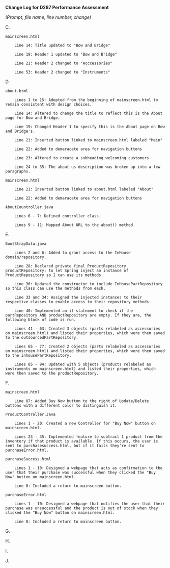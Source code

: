 **Change Log for D287 Performance Assessment**

_(Prompt, file name, line number, change)_

C.

    mainscreen.html

        Line 14: Title updated to "Bow and Bridge"
        
        Line 19: Header 1 updated to "Bow and Bridge"

        Line 21: Header 2 changed to "Acccessories"

        Line 53: Header 2 changed to "Instruments"

D.

    about.html

        Lines 1 to 15: Adopted from the beginning of mainscreen.html to remain consistent with design choices.
    
        Line 14: Altered to change the title to reflect this is the About page for Bow and Bridge.
        
        Line 19: Changed Header 1 to specify this is the About page on Bow and Bridge's.

        Line 21: Inserted button linked to mainscreen.html labeled "Main"

        Line 22: Added to demaracate area for navigation buttons
        
        Line 23: Altered to create a subheading welcoming customers.
        
        Line 24 to 35: The about us description was broken up into a few paragraphs.

    mainscreen.html
        
        Line 21: Inserted button linked to about.html labeled "About"

        Line 22: Added to demaracate area for navigation buttons

    AboutCountroller.java

        Lines 6 - 7: Defined controller class.

        Lines 9 - 11: Mapped About URL to the about() method.

E.

    BootStrapData.java
        
        Lines 2 and 6: Added to grant access to the InHouse domain/repository.
        
        Line 28: Declared private final ProductRepository productRepository; to let Spring inject an instance of ProductRepository so I can use its methods.
        
        Line 30: Updated the constructor to include InHousePartRepository so this class can use the methods from each.

        Line 33 and 34: Assigned the injected instances to their respective classes to enable access to their repository methods.

        Line 40: Implemented an if statement to check if the partRepository AND productRepository are empty. If they are, the following block of code is run.

        Lines 41 - 63: Created 3 objects (parts relabeled as accessories on mainscreen.html) and listed their properties, which were then saved to the outsourcedPartRepository.

        Lines 65 - 77: Created 2 objects (parts relabeled as accessories on mainscreen.html) and listed their properties, which were then saved to the inhousePartRepository.

        Lines 85 - 94: Updated with 5 objects (products relabeled as instruments on mainscreen.html) and listed their properties, which were then saved to the productRepository.
F.
    
    mainscreen.html
        
        Line 87: Added Buy Now button to the right of Update/Delete buttons with a different color to distinguish it.

    ProductController.Java

        Lines 1 - 20: Created a new Controller for "Buy Now" button on mainscreen.html.

        Lines 23 - 35: Implemented feature to subtract 1 product from the inventory if that product is available. If this occurs, the user is sent to purchasesuccess.html, but if it fails they're sent to purchaseError.html.

    purchaseSuccess.html

        Lines 1 - 10: Designed a webpage that acts as confirmation to the user that their purchase was successful when they clicked the "Buy Now" button on mainscreen.html.
        
        Line 8: Included a return to mainscreen button.

    purchaseError.html

        Lines 1 - 10: Designed a webpage that notifies the user that their purchase was unsuccessful and the product is out of stock when they clicked the "Buy Now" button on mainscreen.html.
        
        Line 8: Included a return to mainscreen button.
G.

H.

I.

J.

